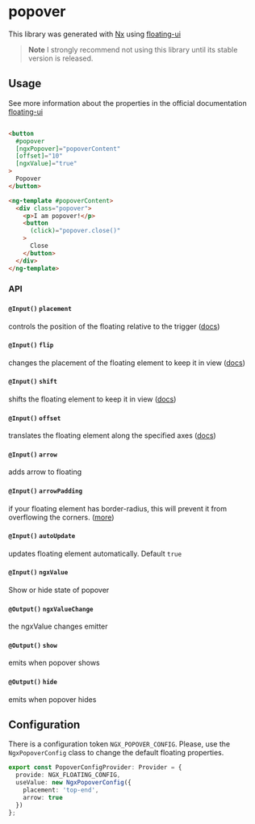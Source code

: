 # popover

This library was generated with [Nx](https://nx.dev) using [floating-ui](https://floating-ui.com/)


> **Note**
> I strongly recommend not using this library until its stable version is released.


## Usage

See more information about the properties in the official documentation [floating-ui](https://floating-ui.com/docs/middleware)

```html

<button
  #popover
  [ngxPopover]="popoverContent"
  [offset]="10"
  [ngxValue]="true"
>
  Popover
</button>

<ng-template #popoverContent>
  <div class="popover">
    <p>I am popover!</p>
    <button
      (click)="popover.close()"
    >
      Close
    </button>
  </div>
</ng-template>
```

### API

#### `@Input()` `placement`

controls the position of the floating relative to the trigger ([docs](https://floating-ui.com/docs/tutorial#placements))

#### `@Input()` `flip`

changes the placement of the floating element to keep it in view ([docs](https://floating-ui.com/docs/flip))

#### `@Input()` `shift`

shifts the floating element to keep it in view ([docs](https://floating-ui.com/docs/shift))

#### `@Input()` `offset`

translates the floating element along the specified axes ([docs](https://floating-ui.com/docs/offset))

#### `@Input()` `arrow`

adds arrow to floating

#### `@Input()` `arrowPadding`

if your floating element has border-radius, this will prevent it from overflowing the corners. ([more](https://floating-ui.com/docs/arrow#padding))


#### `@Input()` `autoUpdate`

updates floating element automatically. Default `true`

#### `@Input()` `ngxValue`

Show or hide state of popover

#### `@Output()` `ngxValueChange`

the ngxValue changes emitter

#### `@Output()` `show`

emits when popover shows

#### `@Output()` `hide`

emits when popover hides

## Configuration

There is a configuration token `NGX_POPOVER_CONFIG`.
Please, use the `NgxPopoverConfig` class to change the default floating properties.

```typescript
export const PopoverConfigProvider: Provider = {
  provide: NGX_FLOATING_CONFIG,
  useValue: new NgxPopoverConfig({
    placement: 'top-end',
    arrow: true
  })
};
```
